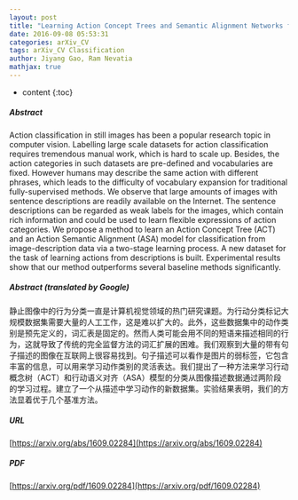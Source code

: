 ```yaml
---
layout: post
title: "Learning Action Concept Trees and Semantic Alignment Networks from Image-Description Data"
date: 2016-09-08 05:53:31
categories: arXiv_CV
tags: arXiv_CV Classification
author: Jiyang Gao, Ram Nevatia
mathjax: true
---
```


* content
{:toc}

##### Abstract
Action classification in still images has been a popular research topic in computer vision. Labelling large scale datasets for action classification requires tremendous manual work, which is hard to scale up. Besides, the action categories in such datasets are pre-defined and vocabularies are fixed. However humans may describe the same action with different phrases, which leads to the difficulty of vocabulary expansion for traditional fully-supervised methods. We observe that large amounts of images with sentence descriptions are readily available on the Internet. The sentence descriptions can be regarded as weak labels for the images, which contain rich information and could be used to learn flexible expressions of action categories. We propose a method to learn an Action Concept Tree (ACT) and an Action Semantic Alignment (ASA) model for classification from image-description data via a two-stage learning process. A new dataset for the task of learning actions from descriptions is built. Experimental results show that our method outperforms several baseline methods significantly.

##### Abstract (translated by Google)
静止图像中的行为分类一直是计算机视觉领域的热门研究课题。为行动分类标记大规模数据集需要大量的人工工作，这是难以扩大的。此外，这些数据集中的动作类别是预先定义的，词汇表是固定的。然而人类可能会用不同的短语来描述相同的行为，这就导致了传统的完全监督方法的词汇扩展的困难。我们观察到大量的带有句子描述的图像在互联网上很容易找到。句子描述可以看作是图片的弱标签，它包含丰富的信息，可以用来学习动作类别的灵活表达。我们提出了一种方法来学习行动概念树（ACT）和行动语义对齐（ASA）模型的分类从图像描述数据通过两阶段的学习过程。建立了一个从描述中学习动作的新数据集。实验结果表明，我们的方法显着优于几个基准方法。

##### URL
[https://arxiv.org/abs/1609.02284](https://arxiv.org/abs/1609.02284)

##### PDF
[https://arxiv.org/pdf/1609.02284](https://arxiv.org/pdf/1609.02284)

